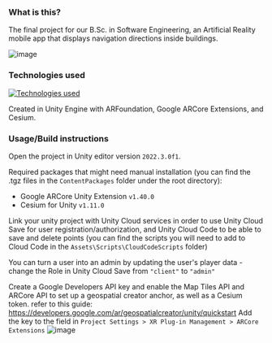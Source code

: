 ### What is this?
The final project for our B.Sc. in Software Engineering, an Artificial Reality mobile app that displays navigation directions inside buildings.

![image](https://github.com/user-attachments/assets/fcd4d337-b298-4645-ace6-6eab545e8173)

### Technologies used
[![Technologies used](https://skillicons.dev/icons?i=unity,visualstudio,cs)](https://skillicons.dev)

Created in Unity Engine with ARFoundation, Google ARCore Extensions, and Cesium.

### Usage/Build instructions
Open the project in Unity editor version `2022.3.0f1`. 

Required packages that might need manual installation (you can find the .tgz files in the `ContentPackages` folder under the root directory):
- Google ARCore Unity Extension `v1.40.0`
- Cesium for Unity `v1.11.0`

Link your unity project with Unity Cloud services in order to use Unity Cloud Save for user registration/authorization, and Unity Cloud Code to be able to save and delete points (you can find the scripts you will need to add to Cloud Code in the `Assets\Scripts\CloudCodeScripts` folder)

You can turn a user into an admin by updating the user's player data - change the Role in Unity Cloud Save from `"client"` to `"admin"`

Create a Google Developers API key and enable the Map Tiles API and ARCore API to set up a geospatial creator anchor, as well as a Cesium token. refer to this guide: https://developers.google.com/ar/geospatialcreator/unity/quickstart
Add the key to the field in `Project Settings > XR Plug-in Management > ARCore Extensions`
![image](https://github.com/user-attachments/assets/75730b49-2be9-49ad-a95f-d2bb0253ef1d)
